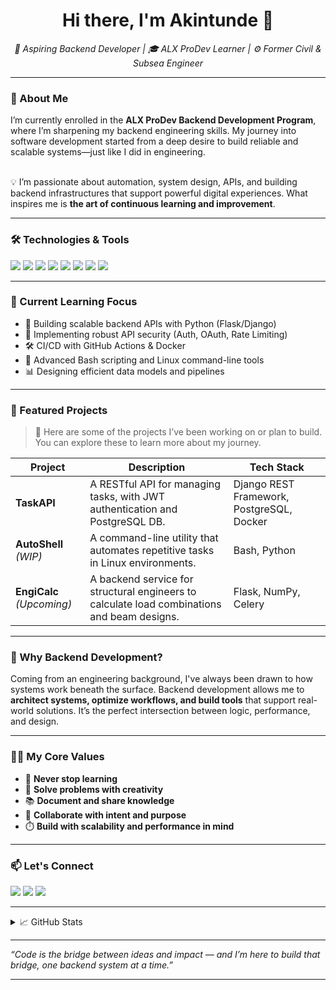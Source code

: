 <h1 align="center">Hi there, I'm Akintunde 👋</h1>

<p align="center">
  <i>🚀 Aspiring Backend Developer | 🎓 ALX ProDev Learner | ⚙️ Former Civil & Subsea Engineer</i>
</p>

---

### 🧭 About Me

<p>
I’m currently enrolled in the <b>ALX ProDev Backend Development Program</b>, where I’m sharpening my backend engineering skills. My journey into software development started from a deep desire to build reliable and scalable systems—just like I did in engineering. <br><br>

💡 I’m passionate about automation, system design, APIs, and building backend infrastructures that support powerful digital experiences. What inspires me is <b>the art of continuous learning and improvement</b>.
</p>

---

### 🛠️ Technologies & Tools

<p align="left">
  <img src="https://img.shields.io/badge/Python-FFD43B?style=for-the-badge&logo=python&logoColor=blue"/>
  <img src="https://img.shields.io/badge/JavaScript-F7DF1E?style=for-the-badge&logo=javascript&logoColor=black"/>
  <img src="https://img.shields.io/badge/Bash-4EAA25?style=for-the-badge&logo=gnu-bash&logoColor=white"/>
  <img src="https://img.shields.io/badge/Django-092E20?style=for-the-badge&logo=django&logoColor=white"/>
  <img src="https://img.shields.io/badge/Flask-000000?style=for-the-badge&logo=flask&logoColor=white"/>
  <img src="https://img.shields.io/badge/PostgreSQL-316192?style=for-the-badge&logo=postgresql&logoColor=white"/>
  <img src="https://img.shields.io/badge/Docker-2496ED?style=for-the-badge&logo=docker&logoColor=white"/>
  <img src="https://img.shields.io/badge/Git-F05032?style=for-the-badge&logo=git&logoColor=white"/>
</p>

---

### 📘 Current Learning Focus

- 🧱 Building scalable backend APIs with Python (Flask/Django)
- 🔐 Implementing robust API security (Auth, OAuth, Rate Limiting)
- 🛠️ CI/CD with GitHub Actions & Docker
- 🧠 Advanced Bash scripting and Linux command-line tools
- 📊 Designing efficient data models and pipelines

---

### 🧪 Featured Projects

> 📌 Here are some of the projects I’ve been working on or plan to build. You can explore these to learn more about my journey.

| Project | Description | Tech Stack |
|--------|-------------|------------|
| **TaskAPI** | A RESTful API for managing tasks, with JWT authentication and PostgreSQL DB. | Django REST Framework, PostgreSQL, Docker |
| **AutoShell** _(WIP)_ | A command-line utility that automates repetitive tasks in Linux environments. | Bash, Python |
| **EngiCalc** _(Upcoming)_ | A backend service for structural engineers to calculate load combinations and beam designs. | Flask, NumPy, Celery |

---

### 🌱 Why Backend Development?

<p>
Coming from an engineering background, I've always been drawn to how systems work beneath the surface. Backend development allows me to <b>architect systems, optimize workflows, and build tools</b> that support real-world solutions. It’s the perfect intersection between logic, performance, and design.
</p>

---

### ✍🏽 My Core Values

- 🔁 **Never stop learning**
- 🧩 **Solve problems with creativity**
- 📚 **Document and share knowledge**
- 🤝 **Collaborate with intent and purpose**
- ⏱️ **Build with scalability and performance in mind**

---

### 📫 Let's Connect

<p align="left">
  <a href="https://www.linkedin.com/in/yourlinkedin" target="_blank"><img src="https://img.shields.io/badge/LinkedIn-blue?style=flat&logo=linkedin&labelColor=blue"></a>
  <a href="mailto:youremail@example.com"><img src="https://img.shields.io/badge/Gmail-D14836?style=flat&logo=gmail&logoColor=white"></a>
  <a href="https://yourportfolio.com" target="_blank"><img src="https://img.shields.io/badge/Portfolio-000?style=flat&logo=dev.to&logoColor=white"></a>
</p>

---

<details>
  <summary>📈 GitHub Stats</summary>

  <p align="center">
    <img src="https://github-readme-stats.vercel.app/api?username=your-username&show_icons=true&theme=radical" width="400"/>
    <img src="https://github-readme-streak-stats.herokuapp.com/?user=your-username&theme=radical" width="400"/>
  </p>
</details>

---

*“Code is the bridge between ideas and impact — and I’m here to build that bridge, one backend system at a time.”*

---

